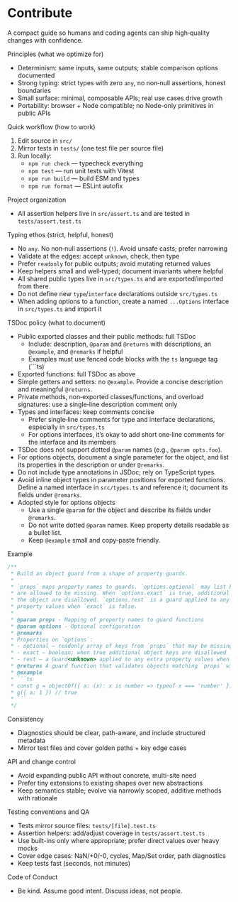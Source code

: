 # Contribute

A compact guide so humans and coding agents can ship high‑quality changes with confidence.

Principles (what we optimize for)
- Determinism: same inputs, same outputs; stable comparison options documented
- Strong typing: strict types with zero `any`, no non‑null assertions, honest boundaries
- Small surface: minimal, composable APIs; real use cases drive growth
- Portability: browser + Node compatible; no Node-only primitives in public APIs

Quick workflow (how to work)
1) Edit source in `src/`
2) Mirror tests in `tests/` (one test file per source file)
3) Run locally:
   - `npm run check` — typecheck everything
   - `npm test` — run unit tests with Vitest
   - `npm run build` — build ESM and types
   - `npm run format` — ESLint autofix

Project organization
- All assertion helpers live in `src/assert.ts` and are tested in `tests/assert.test.ts`

Typing ethos (strict, helpful, honest)
- No `any`. No non‑null assertions (`!`). Avoid unsafe casts; prefer narrowing
- Validate at the edges: accept `unknown`, check, then type
- Prefer `readonly` for public outputs; avoid mutating returned values
- Keep helpers small and well‑typed; document invariants where helpful
- All shared public types live in `src/types.ts` and are exported/imported from there
- Do not define new `type`/`interface` declarations outside `src/types.ts`
- When adding options to a function, create a named `...Options` interface in `src/types.ts` and import it

TSDoc policy (what to document)
- Public exported classes and their public methods: full TSDoc
    - Include: description, `@param` and `@returns` with descriptions, an `@example`, and `@remarks` if helpful
    - Examples must use fenced code blocks with the `ts` language tag (```ts)
- Exported functions: full TSDoc as above
- Simple getters and setters: no `@example`. Provide a concise description and meaningful `@returns`.
- Private methods, non‑exported classes/functions, and overload signatures: use a single‑line description comment only
- Types and interfaces: keep comments concise
    - Prefer single‑line comments for type and interface declarations, especially in `src/types.ts`
    - For options interfaces, it’s okay to add short one‑line comments for the interface and its members
- TSDoc does not support dotted `@param` names (e.g., `@param opts.foo`).
- For options objects, document a single parameter for the object, and list its properties in the description or under `@remarks`.
- Do not include type annotations in JSDoc; rely on TypeScript types.
- Avoid inline object types in parameter positions for exported functions. Define a named interface in `src/types.ts` and reference it; document its fields under `@remarks`.
- Adopted style for options objects
    - Use a single `@param` for the object and describe its fields under `@remarks`.
    - Do not write dotted `@param` names. Keep property details readable as a bullet list.
    - Keep `@example` small and copy‑paste friendly.

Example
````ts
/**
 * Build an object guard from a shape of property guards.
 *
 * `props` maps property names to guards. `options.optional` may list keys that
 * are allowed to be missing. When `options.exact` is true, additional keys on
 * the object are disallowed. `options.rest` is a guard applied to any extra
 * property values when `exact` is false.
 *
 * @param props - Mapping of property names to guard functions
 * @param options - Optional configuration
 * @remarks
 * Properties on `options`:
 * - optional — readonly array of keys from `props` that may be missing
 * - exact — boolean; when true additional object keys are disallowed
 * - rest — a Guard<unknown> applied to any extra property values when `exact` is false
 * @returns A guard function that validates objects matching `props` with the given options
 * @example
 * ```ts
 * const g = objectOf({ a: (x): x is number => typeof x === 'number' })
 * g({ a: 1 }) // true
 * ```
 */
````

Consistency
- Diagnostics should be clear, path-aware, and include structured metadata
- Mirror test files and cover golden paths + key edge cases

API and change control
- Avoid expanding public API without concrete, multi-site need
- Prefer tiny extensions to existing shapes over new abstractions
- Keep semantics stable; evolve via narrowly scoped, additive methods with rationale

Testing conventions and QA
- Tests mirror source files: `tests/[file].test.ts`
- Assertion helpers: add/adjust coverage in `tests/assert.test.ts`
- Use built-ins only where appropriate; prefer direct values over heavy mocks
- Cover edge cases: NaN/+0/-0, cycles, Map/Set order, path diagnostics
- Keep tests fast (seconds, not minutes)

Code of Conduct
- Be kind. Assume good intent. Discuss ideas, not people.
